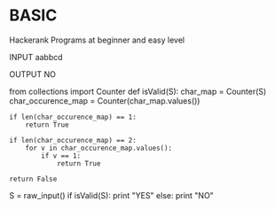 # BASIC
Hackerank Programs at beginner and easy level

INPUT 
aabbcd 

OUTPUT 
NO 

from collections import Counter
def isValid(S):
    char_map = Counter(S)
    char_occurence_map = Counter(char_map.values())
 
    if len(char_occurence_map) == 1:
        return True
 
    if len(char_occurence_map) == 2:
        for v in char_occurence_map.values():
            if v == 1:
                return True
 
    return False
 
 
S = raw_input()
if isValid(S):
    print "YES"
else:
    print "NO"
